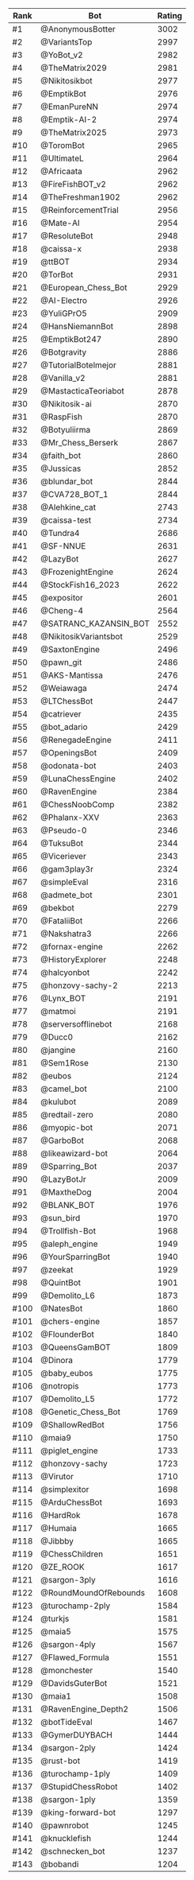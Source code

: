 Rank|Bot|Rating
---|---|---
#1|@AnonymousBotter|3002
#2|@VariantsTop|2997
#3|@YoBot_v2|2982
#4|@TheMatrix2029|2981
#5|@Nikitosikbot|2977
#6|@EmptikBot|2976
#7|@EmanPureNN|2974
#8|@Emptik-AI-2|2974
#9|@TheMatrix2025|2973
#10|@ToromBot|2965
#11|@UltimateL|2964
#12|@Africaata|2962
#13|@FireFishBOT_v2|2962
#14|@TheFreshman1902|2962
#15|@ReinforcementTrial|2956
#16|@Mate-AI|2954
#17|@ResoluteBot|2948
#18|@caissa-x|2938
#19|@ttBOT|2934
#20|@TorBot|2931
#21|@European_Chess_Bot|2929
#22|@AI-Electro|2926
#23|@YuliGPrO5|2909
#24|@HansNiemannBot|2898
#25|@EmptikBot247|2890
#26|@Botgravity|2886
#27|@TutorialBotelmejor|2881
#28|@Vanilla_v2|2881
#29|@MastacticaTeoriabot|2878
#30|@Nikitosik-ai|2870
#31|@RaspFish|2870
#32|@Botyuliirma|2869
#33|@Mr_Chess_Berserk|2867
#34|@faith_bot|2860
#35|@Jussicas|2852
#36|@blundar_bot|2844
#37|@CVA728_BOT_1|2844
#38|@Alehkine_cat|2743
#39|@caissa-test|2734
#40|@Tundra4|2686
#41|@SF-NNUE|2631
#42|@LazyBot|2627
#43|@FrozenightEngine|2624
#44|@StockFish16_2023|2622
#45|@expositor|2601
#46|@Cheng-4|2564
#47|@SATRANC_KAZANSIN_BOT|2552
#48|@NikitosikVariantsbot|2529
#49|@SaxtonEngine|2496
#50|@pawn_git|2486
#51|@AKS-Mantissa|2476
#52|@Weiawaga|2474
#53|@LTChessBot|2447
#54|@catriever|2435
#55|@bot_adario|2429
#56|@RenegadeEngine|2411
#57|@OpeningsBot|2409
#58|@odonata-bot|2403
#59|@LunaChessEngine|2402
#60|@RavenEngine|2384
#61|@ChessNoobComp|2382
#62|@Phalanx-XXV|2363
#63|@Pseudo-0|2346
#64|@TuksuBot|2344
#65|@Viceriever|2343
#66|@gam3play3r|2324
#67|@simpleEval|2316
#68|@admete_bot|2301
#69|@bekbot|2279
#70|@FataliiBot|2266
#71|@Nakshatra3|2266
#72|@fornax-engine|2262
#73|@HistoryExplorer|2248
#74|@halcyonbot|2242
#75|@honzovy-sachy-2|2213
#76|@Lynx_BOT|2191
#77|@matmoi|2191
#78|@serversofflinebot|2168
#79|@Ducc0|2162
#80|@jangine|2160
#81|@Sem1Rose|2130
#82|@eubos|2124
#83|@camel_bot|2100
#84|@kulubot|2089
#85|@redtail-zero|2080
#86|@myopic-bot|2071
#87|@GarboBot|2068
#88|@likeawizard-bot|2064
#89|@Sparring_Bot|2037
#90|@LazyBotJr|2009
#91|@MaxtheDog|2004
#92|@BLANK_BOT|1976
#93|@sun_bird|1970
#94|@Trollfish-Bot|1968
#95|@aleph_engine|1949
#96|@YourSparringBot|1940
#97|@zeekat|1929
#98|@QuintBot|1901
#99|@Demolito_L6|1873
#100|@NatesBot|1860
#101|@chers-engine|1857
#102|@FlounderBot|1840
#103|@QueensGamBOT|1809
#104|@Dinora|1779
#105|@baby_eubos|1775
#106|@notropis|1773
#107|@Demolito_L5|1772
#108|@Genetic_Chess_Bot|1769
#109|@ShallowRedBot|1756
#110|@maia9|1750
#111|@piglet_engine|1733
#112|@honzovy-sachy|1723
#113|@Virutor|1710
#114|@simplexitor|1698
#115|@ArduChessBot|1693
#116|@HardRok|1678
#117|@Humaia|1665
#118|@Jibbby|1665
#119|@ChessChildren|1651
#120|@ZE_ROOK|1617
#121|@sargon-3ply|1616
#122|@RoundMoundOfRebounds|1608
#123|@turochamp-2ply|1584
#124|@turkjs|1581
#125|@maia5|1575
#126|@sargon-4ply|1567
#127|@Flawed_Formula|1551
#128|@monchester|1540
#129|@DavidsGuterBot|1521
#130|@maia1|1508
#131|@RavenEngine_Depth2|1506
#132|@botTideEval|1467
#133|@GymerDUYBACH|1444
#134|@sargon-2ply|1424
#135|@rust-bot|1419
#136|@turochamp-1ply|1409
#137|@StupidChessRobot|1402
#138|@sargon-1ply|1359
#139|@king-forward-bot|1297
#140|@pawnrobot|1245
#141|@knucklefish|1244
#142|@schnecken_bot|1237
#143|@bobandi|1204

